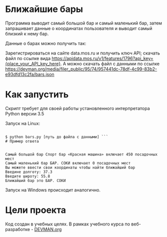 # Ближайшие бары
Программа выводит самый большой бар и самый маленький бар,
затем запрашивает данные о координатах пользователя и выводит самый близкий к нему бар.

Данные о барах можно получить так:

Зарегистрироваться на сайте data.mos.ru и получить ключ API;
скачать файл по ссылке вида https://apidata.mos.ru/v1/features/1796?api_key={place_your_API_key_here}.
А можно скачать файл с данными по ссылке
https://devman.org/media/filer_public/95/74/957441dc-78df-4c99-83b2-e93dfd13c2fa/bars.json

# Как запустить

Скрипт требует для своей работы установленного интерпретатора Python версии 3.5

Запуск на Linux:

```#!bash

$ python bars.py [путь до файла с данными] ```
# Пример ответа


Самый большой бар Спорт бар «Красная машина» включает 450 посадочных мест
Самый маленький бар БАР. СОКИ включает 0 посадочных мест
Вы можете ввести свои координаты чтобы найти ближайший бар
Введине долготу: 37.3
Введите широту: 55.8
Ближайший бар это БАР. СОКИ
```

Запуск на Windows происходит аналогично.

# Цели проекта

Код создан в учебных целях. В рамках учебного курса по веб-разработке - [DEVMAN.org](https://devman.org)
